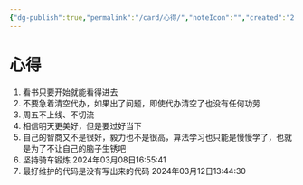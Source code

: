 ```yaml
---
{"dg-publish":true,"permalink":"/card/心得/","noteIcon":"","created":"2024-03-08T16:51:12+08:00","updated":"2024-03-12T13:55:02+08:00"}
---
```



# 心得

1. 看书只要开始就能看得进去
2. 不要急着清空代办，如果出了问题，即使代办清空了也没有任何功劳
3. 周五不上线、不切流
4. 相信明天更美好，但是要过好当下
5. 自己的智商又不是很好，毅力也不是很高，算法学习也只能是慢慢学了，也就是为了不让自己的脑子生锈吧
6. 坚持骑车锻炼 2024年03月08日16:55:41
7. 最好维护的代码是没有写出来的代码 2024年03月12日13:44:30
